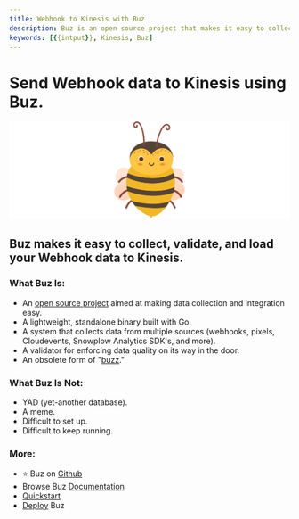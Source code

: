```yaml
---
title: Webhook to Kinesis with Buz
description: Buz is an open source project that makes it easy to collect, validate, and load Webhook data to Kinesis.
keywords: [{{intput}}, Kinesis, Buz]
---
```


# Send Webhook data to Kinesis using Buz.

![buzz](../../../static/img/buzz.png)


## Buz makes it easy to collect, validate, and load your Webhook data to Kinesis.


### What Buz Is:

- An [open source project](https://github.com/silverton-io/buz) aimed at making data collection and integration easy.
- A lightweight, standalone binary built with Go.
- A system that collects data from multiple sources (webhooks, pixels, Cloudevents, Snowplow Analytics SDK's, and more).
- A validator for enforcing data quality on its way in the door.
- An obsolete form of "[buzz](https://www.merriam-webster.com/dictionary/buzz)."


### What Buz Is Not:

- YAD (yet-another database).
- A meme.
- Difficult to set up.
- Difficult to keep running.


### More:
- ⭐ Buz on [Github](https://github.com/silverton-io/buz)
- Browse Buz [Documentation](/)
- [Quickstart](/examples/quickstart)
- [Deploy](category/deploying-buz) Buz
